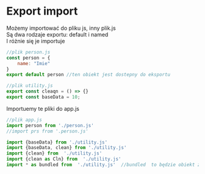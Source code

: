 # Export import

Możemy importować do pliku js, inny plik.js  
Są dwa rodzaje exportu: default i named  
I różnie się je importuje  

```js
//plik person.js
const person = {
    name: "Imie"
}
export default person //ten obiekt jest dostepny do eksportu
```

```js
//plik utility.js
export const cleaqn = () => {}
export const baseData = 10;
```

Importuemy te pliki do app.js  

```js
//plik app.js
import person from './person.js'
//import prs from '.person.js'

import {baseData} from './utility.js'
import {baseData, clean} from './utility.js'
import {clean} from  './utility.js'
import {clean as Cln} from  './utility.js'
import * as bundled from  './utility.js'  //bundled  to będzie obiekt ze wszysim co bylo w eksporcie
```
